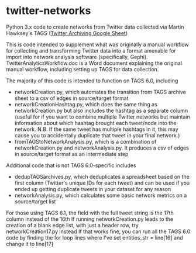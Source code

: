 # twitter-networks
Python 3.x code to create networks from Twitter data collected via Martin Hawksey's TAGS ([Twitter Archiving Google Sheet](https://tags.hawksey.info))

This is code intended to supplement what was originally a manual workflow for collecting and transforming Twitter data into a format amenable for import into network analysis software (specifically, Gephi). TwitterAnalyticsWorkflow.doc is a Word document explaining the original manual workflow, including setting up TAGS for data collection.

The majority of this code is intended to function on TAGS 6.0, including
* networkCreation.py, which automates the transition from TAGS archive sheet to a csv of edges in source/target format
* networkCreationHashtag.py, which does the same thing as networkCreation.py but also includes the hashtag as a separate column (useful for if you want to combine multiple Twitter networks but maintain information about which hashtag brought each tweet/node into the network. N.B. If the same tweet has multiple hashtags in it, this may cause you to accidentally duplicate that tweet in your final network.)
* fromTAGStoNetworkAnalysis.py, which is a combination of networkCreation.py and networkAnalysis.py. It produces a csv of edges in source/target format as an intermediate step

Additional code that is not TAGS 6.0-specific includes
* dedupTAGSarchives.py, which deduplicates a spreadsheet based on the first column (Twitter's unique IDs for each tweet) and can be used if you ended up getting duplicate tweets in your dataset for any reason
* networkAnalysis.py, which calculates some basic network metrics on a source/target list

For those using TAGS 6.1, the field with the full tweet string is the 17th column instead of the 16th
If running networkCreation.py leads to the creation of a blank edge list, with just a header row, try networkCreation17.py instead
If that works fine, you can run all the TAGS 6.0 code by finding the for loop lines where I've set entities_str = line[16] and change it to line[17]